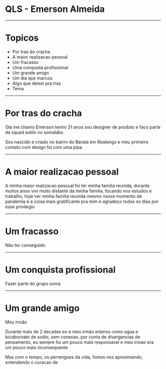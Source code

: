 # QLS - Emerson Almeida

---

# Topicos

- Por tras do cracha
- A maior realizacao pessoal
- Um fracasso
- Uma conquista profissional
- Um grande amigo
- Um dia que marcou
- Algo que deixei pra tras 
- Tema

---

# Por tras do cracha 

Ola
me chamo Emerson
tenho 31 anos
sou designer de produto
e faco parte da squad estilo no somalabs

Sou nascido e criado no bairro do Barata em Realengo 
e meu primeiro contato com design foi com uma pipa

---

# A maior realizacao pessoal

A minha maior realizacao pessoal foi ter minha familia reunida, durante muitos anos vivi muito distante da minha familia, focando nos estudos e trabalho, hoje ver minha familia reunida mesmo nesse momento de pandemia é a coisa mais gratificante pra mim e agradeço todos os dias por esse privilegio

---

# Um fracasso

Não ter conseguido 

---

# Um conquista profissional

Fazer parte do grupo soma

---

# Um grande amigo

Meu irmão

Durante mais de 2 decadas eu e meu irmão erámos como agua e bicabornato de sodio, sem conexao, por conta de divergencias de pensamento, eu sempre fui um pouco mais responsavel e meu irmao era um pouco mais inconsequente

Mas com o tempo, os perrengues da vida, fomos nos aproximando, entendendo o coracao de 





